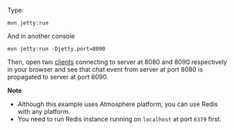 Type:

```
mvn jetty:run
```

And in another console

```
mvn jetty:run -Djetty.port=8090
```

Then, open two [clients](http://jsbin.com/duhatu/1/watch?js,console) connecting to server at 8080 and 8090 respectively in your browser and see that chat event from server at port 8080 is propagated to server at port 8090.

**Note**

* Although this example uses Atmosphere platform, you can use Redis with any platform.
* You need to run Redis instance running on `localhost` at port `6379` first.
